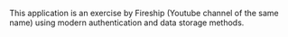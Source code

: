 This application is an exercise by Fireship (Youtube channel of the same name) using modern authentication and data storage methods.
